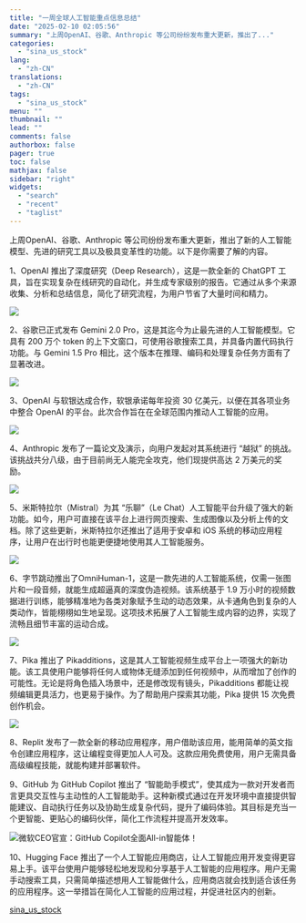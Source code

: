 ```yaml
---
title: "一周全球人工智能重点信息总结"
date: "2025-02-10 02:05:56"
summary: "上周OpenAI、谷歌、Anthropic 等公司纷纷发布重大更新，推出了..."
categories:
  - "sina_us_stock"
lang:
  - "zh-CN"
translations:
  - "zh-CN"
tags:
  - "sina_us_stock"
menu: ""
thumbnail: ""
lead: ""
comments: false
authorbox: false
pager: true
toc: false
mathjax: false
sidebar: "right"
widgets:
  - "search"
  - "recent"
  - "taglist"
---
```


上周OpenAI、谷歌、Anthropic 等公司纷纷发布重大更新，推出了新的人工智能模型、先进的研究工具以及极具变革性的功能。以下是你需要了解的内容。

1、OpenAI 推出了深度研究（Deep Research），这是一款全新的 ChatGPT 工具，旨在实现复杂在线研究的自动化，并生成专家级别的报告。它通过从多个来源收集、分析和总结信息，简化了研究流程，为用户节省了大量时间和精力。

![](https://n.sinaimg.cn/tech/transform/60/w550h310/20250210/79e4-57b3922bfc79db88436315e7da44329a.jpg)

2、谷歌已正式发布 Gemini 2.0 Pro，这是其迄今为止最先进的人工智能模型。它具有 200 万个 token 的上下文窗口，可使用谷歌搜索工具，并具备内置代码执行功能。与 Gemini 1.5 Pro 相比，这个版本在推理、编码和处理复杂任务方面有了显著改进。

![](https://n.sinaimg.cn/tech/transform/4/w550h254/20250210/839e-3f74c35810161fd8d2993f8e875bf4cb.png)

3、OpenAI 与软银达成合作，软银承诺每年投资 30 亿美元，以便在其各项业务中整合 OpenAI 的平台。此次合作旨在在全球范围内推动人工智能的应用。

![](https://n.sinaimg.cn/tech/transform/107/w550h357/20250210/dca3-80ea1c5ad5637efc1fcd7628ec9827a4.png)

4、Anthropic 发布了一篇论文及演示，向用户发起对其系统进行 “越狱” 的挑战。该挑战共分八级，由于目前尚无人能完全攻克，他们现提供高达 2 万美元的奖励。

![](https://n.sinaimg.cn/tech/transform/50/w550h300/20250210/e991-9c7ee89b6472449bba7e9c3401dad1ab.png)

5、米斯特拉尔（Mistral）为其 “乐聊”（Le Chat）人工智能平台升级了强大的新功能。如今，用户可直接在该平台上进行网页搜索、生成图像以及分析上传的文档。除了这些更新，米斯特拉尔还推出了适用于安卓和 iOS 系统的移动应用程序，让用户在出行时也能更便捷地使用其人工智能服务。

![](https://n.sinaimg.cn/tech/transform/12/w550h262/20250210/e00f-ceec021e2eef83b0a0290f4940c14ef5.png)

6、字节跳动推出了OmniHuman-1，这是一款先进的人工智能系统，仅需一张图片和一段音频，就能生成超逼真的深度伪造视频。该系统基于 1.9 万小时的视频数据进行训练，能够精准地为各类对象赋予生动的动态效果，从卡通角色到复杂的人类动作，皆能栩栩如生地呈现。这项技术拓展了人工智能生成内容的边界，实现了流畅且细节丰富的运动合成。

![](//n.sinaimg.cn/tech/transform/789/w550h239/20250210/10dd-a49f191ef01c41873e3d2f6fb0e95fbd.png)

7、Pika 推出了 Pikadditions，这是其人工智能视频生成平台上一项强大的新功能。该工具使用户能够将任何人或物体无缝添加到任何视频中，从而增加了创作的可能性。无论是将角色插入场景中，还是修改现有镜头，Pikadditions 都能让视频编辑更具活力，也更易于操作。为了帮助用户探索其功能，Pika 提供 15 次免费创作机会。

![](//n.sinaimg.cn/tech/transform/43/w517h326/20250210/3362-80ea70b678622d2c533b6b39726aa537.png)

8、Replit 发布了一款全新的移动应用程序，用户借助该应用，能用简单的英文指令创建应用程序，这让编程变得更加人人可及。这款应用免费使用，用户无需具备高级编程技能，就能构建并部署软件。

9、GitHub 为 GitHub Copilot 推出了 “智能助手模式”，使其成为一款对开发者而言更具交互性与主动性的人工智能助手。这种新模式通过在开发环境中直接提供智能建议、自动执行任务以及协助生成复杂代码，提升了编码体验。其目标是充当一个更智能、更贴心的编码伙伴，简化工作流程并提高开发效率。

![](https://n.sinaimg.cn/tech/transform/180/w534h446/20250210/f8f6-35debd62faa84b90f6f847f45698d8cd.png)微软CEO官宣：GitHub Copilot全面All-in智能体！

10、Hugging Face 推出了一个人工智能应用商店，让人工智能应用开发变得更容易上手。该平台使用户能够轻松地发现和分享基于人工智能的应用程序。用户无需手动搜索工具，只需简单描述想用人工智能做什么，应用商店就会找到适合该任务的应用程序。这一举措旨在简化人工智能的应用过程，并促进社区内的创新。

[sina_us_stock](https://finance.sina.com.cn/tob/2025-02-10/doc-ineixncx4609039.shtml)

